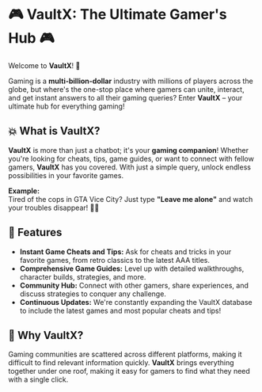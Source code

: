 # 🎮 VaultX: The Ultimate Gamer's Hub 🎮

Welcome to **VaultX**! 🌟

Gaming is a **multi-billion-dollar** industry with millions of players across the globe, but where's the one-stop place where gamers can unite, interact, and get instant answers to all their gaming queries? Enter **VaultX** – your ultimate hub for everything gaming!

## 💥 What is VaultX?

**VaultX** is more than just a chatbot; it's your **gaming companion**! Whether you're looking for cheats, tips, game guides, or want to connect with fellow gamers, **VaultX** has you covered. With just a simple query, unlock endless possibilities in your favorite games.

**Example:**  
Tired of the cops in GTA Vice City? Just type **"Leave me alone"** and watch your troubles disappear! 🚓💨

## 🚀 Features

- **Instant Game Cheats and Tips:** Ask for cheats and tricks in your favorite games, from retro classics to the latest AAA titles.
- **Comprehensive Game Guides:** Level up with detailed walkthroughs, character builds, strategies, and more.
- **Community Hub:** Connect with other gamers, share experiences, and discuss strategies to conquer any challenge.
- **Continuous Updates:** We're constantly expanding the VaultX database to include the latest games and most popular cheats and tips!

## 🎯 Why VaultX?

Gaming communities are scattered across different platforms, making it difficult to find relevant information quickly. **VaultX** brings everything together under one roof, making it easy for gamers to find what they need with a single click.
